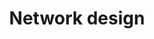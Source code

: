 ---
title: Network design
show_read_time: false
show_toc: false
canonical_url: 'https://docs.projectcalico.org/v3.9/reference/public-cloud/index'
---